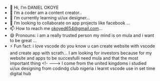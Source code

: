 - 👋 Hi, I’m DANIEL OKOYE
- 👀 I’m a coder am a content creator..
- 🌱 I’m currently learning ui/ux designer...
- 💞️ I’m looking to collaborate on app projects like facebook ...
- 📫 How to reach me okoyed654@gmail.com...
- 😄 Pronouns: i am a really trusted person my mind is on mula and i want to be great ...
- ⚡ Fun fact:  i love vscode do you know u can create website with vscode and create app with scrath...
I am looking for investors because for my website and apps to be succesfulli need mula and that the most important thing
<!-
--->
I come from the united kingdoms i studied ui/ux designing from codindg club nigeria i learnt vscode use in set time digital hub
  
